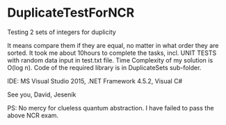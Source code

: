 # DuplicateTestForNCR
Testing 2 sets of integers for duplicity

It means compare them if they are equal, no matter in what order they are sorted.
It took me about 10hours to complete the tasks, incl. UNIT TESTS with random data input in test.txt file.
Time Complexity of my solution is O(log n).
Code of the required library is in DuplicateSets sub-folder.

IDE: MS Visual Studio 2015, .NET Framework 4.5.2, Visual C#

See you, David, Jeseník

PS: No mercy for clueless quantum abstraction. I have failed to pass the above NCR exam. 




